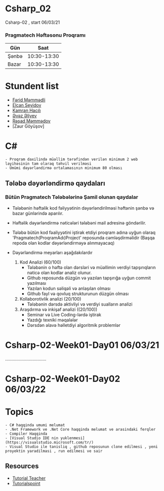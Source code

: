 # Csharp_02
Csharp-02 , start  06/03/21

### Pragmatech Həftəsonu Proqramı

| Gün  | Saat |
| ------------- | ------------- |
| Şənbə  | 10:30-13:30  | 
| Bazar  | 10:30-13:30  |

# Stundent list
- [Fərid Məmmədli](https://github.com/Ferid-Memmedli/PragmatechCsharpProject)
- [Elcan Seyidov](https://github.com/Elcan-code/PragmatechCsharpProject.git)
- [Kamran Hacılı](https://github.com/KHajili98/PragmatechCsharpProject)
- [Əvəz Əliyev](https://github.com/aliyev1997/PragmatechCsharpProject)
- [Rəşad Məmmədov](https://github.com/rashadmemmedov/PragmatechCsharpProject.git)
- [Zaur Göyüşov]


# C#
    - Proqram daxilində müəllim tərəfindən verilən minimum 2 web layihəsinin tam olaraq təhvil verilməsi
    - Ümümi dəyərləndirmə ortalamasının minimum 80 olması

## Tələbə dəyərləndirmə qaydaları
### Bütün Pragmatech Tələbələrinə Şamil olunan qaydalar
- Tələbənin həftəlik kod fəliyyətinin dəyərləndirilməsi həftənin şənbə və bazar günlərində aparılır.
- Həftəlik dəyərləndirmə nəticələri tələbəni mail adresinə göndərilir.
- Tələbə bütün kod fəaliyyətini iştirak etdiyi proqram adına uyğun olaraq 'Pragmatech(ProqramAdı)Project' reposunda cəmləşdirməlidir (Başqa repoda olan kodlar dəyərləndirməyə alınmayacaq)
- Dəyərləndirmə meyarları aşağdakılardır

    1. Kod Analizi (60/100)
        - Tələbənin o həftə olan dərsləri və müəllimin verdiyi tapşırıqların nəticə olan kodlar analiz olunur. 
        - Github reposunda düzgün və yazılan tapşırığa uyğun commit yazılması
        - Yazılan kodun səliqəli və anlaşılan olması
        - Github fayl və qovluq strukturunun düzgün olması
    2. Kollaborotivlik analizi (20/100)
        - Tələbənin dərsdə aktivliyi və verdiyi sualların analizi
    3. Araşdırma və inkişaf analizi ((20/100))
        - Seminar və Live Coding-lərdə iştirak
        - Yazdığı texniki məqalələr
        - Dərsdən əlavə həlletdiyi algoritmik problemlər

# Csharp-02-Week01-Day01 06/03/21
.................................

# Csharp-02-Week01-Day02 06/03/22

# Topics
    - C# haqqinda umumi melumat
    - .Net Framework ve .Net Core haqqinda melumat ve arasindaki ferqler
    - Compiler Haqqinda
    - [Visual Studio IDE nin yuklenmesi](https://visualstudio.microsoft.com/tr/)
    - Visual Studio ile tanisliq , github reposunun clone edilmesi , yeni proyektin yaradilmasi , run edilmesi ve sair

## Resources
- [Tutorial Teacher](https://www.tutorialsteacher.com/csharp/csharp-tutorials)
- [Tutorialspoint](https://www.tutorialspoint.com/csharp/index.htm)
